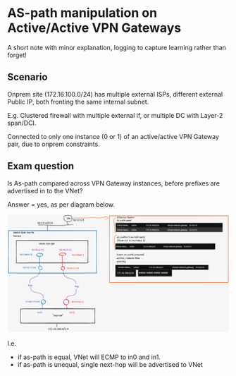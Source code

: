 # AS-path manipulation on Active/Active VPN Gateways

A short note with minor explanation, logging to capture learning rather than forget!

## Scenario

Onprem site (172.16.100.0/24) has multiple external ISPs, different external Public IP, both fronting the same internal subnet.

E.g. Clustered firewall with multiple external if, or multiple DC with Layer-2 span/DCI.

Connected to only one instance (0 or 1) of an active/active VPN Gateway pair, due to onprem constraints.

## Exam question

Is As-path compared across VPN Gateway instances, before prefixes are advertised in to the VNet?

Answer = yes, as per diagram below.

![](images/2021-11-04-22-19-53.png)

I.e. 

- if as-path is equal, VNet will ECMP to in0 and in1.
- if as-path is unequal, single next-hop will be advertised to VNet
